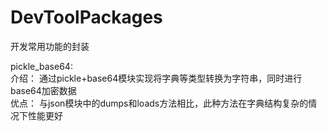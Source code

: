 # DevToolPackages

开发常用功能的封装

pickle_base64:</br>
    介绍： 通过pickle+base64模块实现将字典等类型转换为字符串，同时进行base64加密数据</br>
    优点： 与json模块中的dumps和loads方法相比，此种方法在字典结构复杂的情况下性能更好

